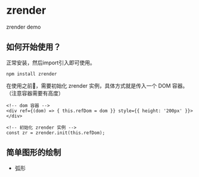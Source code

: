 # zrender
zrender demo

## 如何开始使用？

正常安装，然后import引入即可使用。

```
npm install zrender
```

在使用之前，需要初始化 zrender 实例，具体方式就是传入一个 DOM 容器。（注意容器需要有高度）

```
<!-- dom 容器 -->
<div ref={(dom) => { this.refDom = dom }} style={{ height: '200px' }}></div>

<!-- 初始化 zrender 实例 -->
const zr = zrender.init(this.refDom);
```

## 简单图形的绘制

* 弧形

